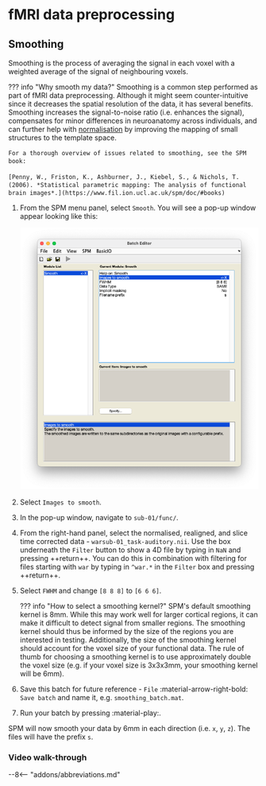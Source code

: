 # fMRI data preprocessing

## Smoothing

Smoothing is the process of averaging the signal in each voxel with a weighted average of the signal of neighbouring voxels. 

??? info "Why smooth my data?" 
    Smoothing is a common step performed as part of fMRI data preprocessing. Although it might seem counter-intuitive since it decreases the spatial resolution of the data, it has several benefits. Smoothing increases the signal-to-noise ratio (i.e. enhances the signal), compensates for minor differences in neuroanatomy across individuals, and can further help with [normalisation](./normalisation.md) by improving the mapping of small structures to the template space. 

    For a thorough overview of issues related to smoothing, see the SPM book:

    [Penny, W., Friston, K., Ashburner, J., Kiebel, S., & Nichols, T. (2006). *Statistical parametric mapping: The analysis of functional brain images*.](https://www.fil.ion.ucl.ac.uk/spm/doc/#books)

1. From the SPM menu panel, select `Smooth`. You will see a pop-up window appear looking like this:

    ![](../../../assets/figures/smoothing_batch.png)

2. Select `Images to smooth`.
3. In the pop-up window, navigate to `sub-01/func/`.
4. From the right-hand panel, select the normalised, realigned, and slice time corrected data - `warsub-01_task-auditory.nii`. Use the box underneath the `Filter` button to show a 4D file by typing in `NaN` and pressing ++return++. You can do this in combination with filtering for files starting with `war` by typing in `^war.*` in the `Filter` box and pressing ++return++. 
5. Select `FWHM` and change `[8 8 8]` to `[6 6 6]`. 

    ??? info "How to select a smoothing kernel?"
        SPM's default smoothing kernel is 8mm. While this may work well for larger cortical regions, it can make it difficult to detect signal from smaller regions. The smoothing kernel should thus be informed by the size of the regions you are interested in testing. Additionally, the size of the smoothing kernel should account for the voxel size of your functional data. The rule of thumb for choosing a smoothing kernel is to use approximately double the voxel size (e.g. if your voxel size is 3x3x3mm, your smoothing kernel will be 6mm). 

6. Save this batch for future reference - `File` :material-arrow-right-bold: `Save batch` and name it, e.g. `smoothing_batch.mat`.
7. Run your batch by pressing :material-play:.

SPM will now smooth your data by 6mm in each direction (i.e. `x`, `y`, `z`). The files will have the prefix `s`.

### Video walk-through

--8<-- "addons/abbreviations.md"